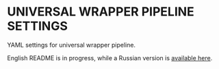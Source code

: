 # UNIVERSAL WRAPPER PIPELINE SETTINGS

YAML settings for universal wrapper pipeline.

English README is in progress, while a Russian version is [available here](README_RUS.md).
